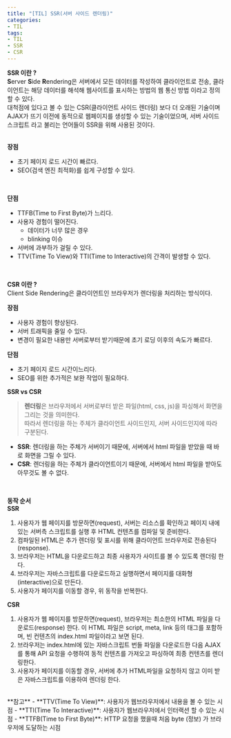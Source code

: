 ```yaml
---
title: "[TIL] SSR(서버 사이드 렌더링)"
categories:
- TIL
tags:
- TIL
- SSR
- CSR
---
```


**SSR 이란 ?**   
**S**erver **S**ide **R**endering은 서버에서 모든 데이터를 작성하여 클라이언트로 전송, 클라이언트는 해당 데이터를 해석해 웹사이트를 표시하는 방법의 웹 통신 방법 이라고 정의할 수 있다.   
대척점에 있다고 볼 수 있는 CSR(클라이언트 사이드 렌더링) 보다 더 오래된 기술이며 AJAX가 뜨기 이전에 동적으로 웹페이지를 생성할 수 있는 기술이었으며, 서버 사이드 스크립트 라고 불리는 언어들이 SSR을 위해 사용된 것이다.   
<br/>

**장점**   
- 초기 페이지 로드 시간이 빠르다.
- SEO(검색 엔진 최적화)를 쉽게 구성할 수 있다.
<br/>

**단점**   
- TTFB(Time to First Byte)가 느리다.
- 사용자 경험이 떨어진다.
	- 데이터가 너무 많은 경우
	- blinking 이슈
- 서버에 과부하가 걸릴 수 있다. 
-  TTV(Time To View)와 TTI(Time to Interactive)의 간격이 발생할 수 있다.
<br/>

**CSR 이란 ?**   
Client Side Rendering은 클라이언트인 브라우저가 렌더링을 처리하는 방식이다.
<br/>

**장점**   
- 사용자 경험이 향상된다.
- 서버 트래픽을 줄일 수 있다. 
- 변경이 필요한 내용만 서버로부터 받기때문에 초기 로딩 이후의 속도가 빠르다.  

**단점**   
- 초기 페이지 로드 시간이느리다.
- SEO를 위한 추가적은 보완 작업이 필요하다.

**SSR vs CSR**   
> **렌더링**은 브라우저에서 서버로부터 받은 파일(html, css, js)을 파싱해서 화면을 그리는 것을 의미한다.   
따라서 렌더링을 하는 주체가 클라이언트 사이드인지, 서버 사이드인지에 따라 구분된다.   
- **SSR**: 렌더링을 하는 주체가 서버이기 때문에, 서버에서 html 파일을 받았을 때 바로 화면을 그릴 수 있다.
- **CSR**: 렌더링을 하는 주체가 클라이언트이기 때문에, 서버에서 html 파일을 받아도 아무것도 볼 수 없다.
<br/>

**동작 순서**   
**SSR**   
1. 사용자가 웹 페이지를 방문하면(request), 서버는 리소스를 확인하고 페이지 내에 있는 서버측 스크립트를 실행 후 HTML 컨텐츠를 컴파일 및 준비한다.   
2. 컴파일된 HTML은 추가 렌더링 및 표시를 위해 클라이언트 브라우저로 전송된다(response).   
3. 브라우저는 HTML을 다운로드하고 최종 사용자가 사이트를 볼 수 있도록 렌더링 한다.   
4. 브라우저는 자바스크립트를 다운로드하고 실행하면서 페이지를 대화형(interactive)으로 만든다.   
5. 사용자가 페이지를 이동할 경우, 위 동작을 반복한다.   

**CSR**   
1. 사용자가 웹 페이지를 방문하면(request), 브라우저는 최소한의 HTML 파일을 다운로드(response) 한다. 이 HTML 파일은 script, meta, link 등의 태그를 포함하며, 빈 컨텐츠의 index.html 파일이라고 보면 된다.
2. 브라우저는 index.html에 있는 자바스크립트 번들 파일을 다운로드한 다음 AJAX를 통해 API 요청을 수행하여 동적 컨텐츠를 가져오고 파싱하여 최종 컨텐츠를 렌더링한다.
3. 사용자가 페이지를 이동할 경우, 서버에 추가 HTML파일을 요청하지 않고 이미 받은 자바스크립트를 이용하여 렌더링 한다.

<br/>
**참고**   
- **TTV(Time To View)**: 사용자가 웹브라우저에서 내용을 볼 수 있는 시점
- **TTI(Time To Interactive)**: 사용자가 웹브라우저에서 인터랙션 할 수 있는 시점
- **TTFB(Time to First Byte)**: HTTP 요청을 했을때 처음 byte (정보) 가 브라우저에 도달하는 시점
